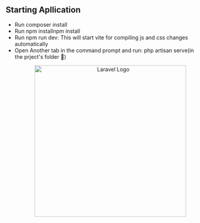 ## Starting Apllication

<ul>
<li>Run composer install</li>
<li>Run npm installnpm install</li>
<li>Run npm run dev: This will start vite for compiling js and css changes automatically</li>
<li>Open Another tab in the command prompt and run: php artisan serve(in the prject's folder 📂)</li>
<ul/>


<p align="center"><a href="https://laravel.com" target="_blank"><img src="https://raw.githubusercontent.com/laravel/art/master/logo-lockup/5%20SVG/2%20CMYK/1%20Full%20Color/laravel-logolockup-cmyk-red.svg" width="400" alt="Laravel Logo"></a></p>
